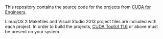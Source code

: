 This repository contains the source code for the projects from [CUDA for Engineers][cudaoforengineers].

Linux/OS X Makefiles and Visual Studio 2013 project files are included with each project. In order to build the projects, [CUDA Toolkit 11.6][cudatoolkit] or above must be present on your system.

[cudaoforengineers]: http://www.cudaforengineers.com
[cudatoolkit]: https://developer.nvidia.com/cuda-toolkit
